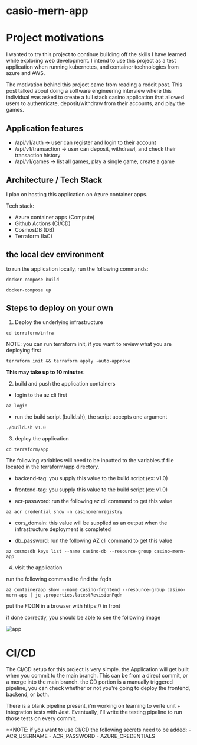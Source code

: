 # casio-mern-app

# Project motivations 
I wanted to try this project to continue building off the skills I have learned while exploring web development. I intend to use this project as a test application when running kubernetes, and container technologies from azure and AWS.

The motivation behind this project came from reading a reddit post. This post talked about doing a software engineering interview where this individual was asked to create a full stack casino application that allowed users to authenticate, deposit/withdraw from their accounts, and play the games.

## Application features

- /api/v1/auth -> user can register and login to their account
- /api/v1/transaction -> user can deposit, withdrawl, and check their transaction history
- /api/v1/games -> list all games, play a single game, create a game 

## Architecture / Tech Stack 

I plan on hosting this application on Azure container apps.

Tech stack: 
- Azure container apps (Compute)
- Github Actions (CI/CD)
- CosmosDB (DB)
- Terraform (IaC) 

##  the local dev environment 

to run the application locally, run the following commands: 

``` docker-compose build ```

``` docker-compose up ```


## Steps to deploy on your own 

1. Deploy the underlying infrastructure 

``` cd terraform/infra ```

NOTE: you can run terraform init, if you want to review what you are deploying first 

``` terraform init && terraform apply -auto-approve ``` 

**This may take up to 10 minutes**


2. build and push the application containers 

- login to the az cli first 

``` az login ``` 

- run the build script (build.sh), the script accepts one argument 

``` ./build.sh v1.0 ``` 


3. deploy the application 

``` cd terraform/app ``` 

The following variables will need to be inputted to the variables.tf file located in the terraform/app directory.
- backend-tag: you supply this value to the build script (ex: v1.0)

- frontend-tag: you supply this value to the build script (ex: v1.0)

- acr-password: run the following az cli command to get this value 

``` az acr credential show -n casinomernregistry ```

- cors_domain: this value will be supplied as an output when the infrastructure deployment is completed

- db_password: run the following AZ cli command to get this value 

``` az cosmosdb keys list --name casino-db --resource-group casino-mern-app ``` 


4. visit the application 

run the following command to find the fqdn 

``` az containerapp show --name casino-frontend --resource-group casino-mern-app | jq .properties.latestRevisionFqdn ``` 

put the FQDN in a browser with https:// in front

if done correctly, you should be able to see the following image

![app](app.png "app")


# CI/CD 

The CI/CD setup for this project is very simple. the Application will get built when you commit to the main branch. This can be from a direct commit, or a merge into the main branch. the CD portion is a manually triggered pipeline, you can check whether or not you're going to deploy the frontend, backend, or both. 

There is a blank pipeline present, i'm working on learning to write unit + integration tests with Jest. Eventually, I'll write the testing pipeline to run those tests on every commit.

**NOTE: if you want to use CI/CD the following secrets need to be added: 
    - ACR_USERNAME
    - ACR_PASSWORD
    - AZURE_CREDENTIALS